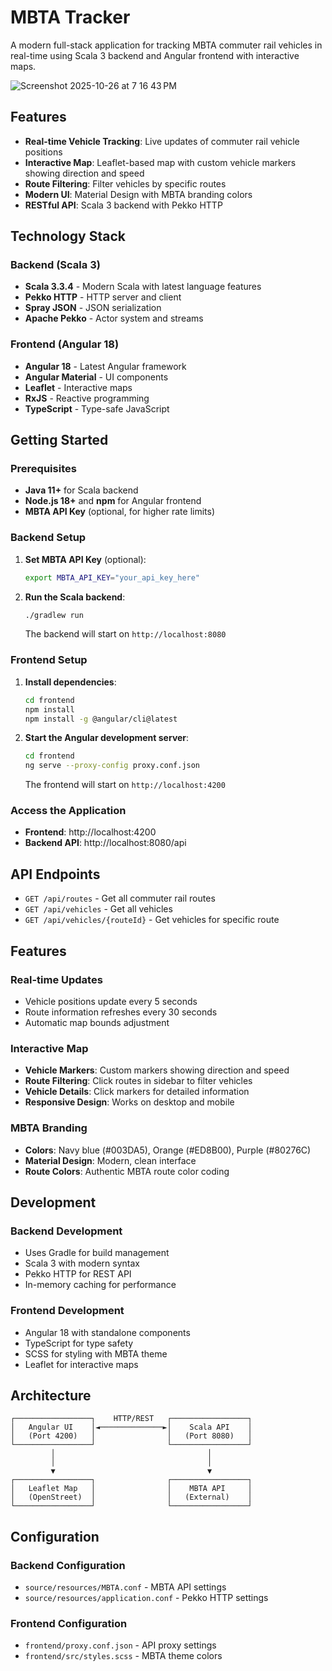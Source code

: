# MBTA Tracker

A modern full-stack application for tracking MBTA commuter rail vehicles in real-time using Scala 3 backend and Angular frontend with interactive maps.

![Screenshot 2025-10-26 at 7 16 43 PM](https://github.com/user-attachments/assets/f25166f1-bc4c-4665-bf6d-3bc2316b4a34)

## Features

- **Real-time Vehicle Tracking**: Live updates of commuter rail vehicle positions
- **Interactive Map**: Leaflet-based map with custom vehicle markers showing direction and speed
- **Route Filtering**: Filter vehicles by specific routes
- **Modern UI**: Material Design with MBTA branding colors
- **RESTful API**: Scala 3 backend with Pekko HTTP

## Technology Stack

### Backend (Scala 3)
- **Scala 3.3.4** - Modern Scala with latest language features
- **Pekko HTTP** - HTTP server and client
- **Spray JSON** - JSON serialization
- **Apache Pekko** - Actor system and streams

### Frontend (Angular 18)
- **Angular 18** - Latest Angular framework
- **Angular Material** - UI components
- **Leaflet** - Interactive maps
- **RxJS** - Reactive programming
- **TypeScript** - Type-safe JavaScript

## Getting Started

### Prerequisites

- **Java 11+** for Scala backend
- **Node.js 18+** and **npm** for Angular frontend
- **MBTA API Key** (optional, for higher rate limits)

### Backend Setup

1. **Set MBTA API Key** (optional):
   ```bash
   export MBTA_API_KEY="your_api_key_here"
   ```

2. **Run the Scala backend**:
   ```bash
   ./gradlew run
   ```
   The backend will start on `http://localhost:8080`

### Frontend Setup

1. **Install dependencies**:
   ```bash
   cd frontend
   npm install
   npm install -g @angular/cli@latest
   ```

2. **Start the Angular development server**:
   ```bash
   cd frontend
   ng serve --proxy-config proxy.conf.json
   ```
   The frontend will start on `http://localhost:4200`

### Access the Application

- **Frontend**: http://localhost:4200
- **Backend API**: http://localhost:8080/api

## API Endpoints

- `GET /api/routes` - Get all commuter rail routes
- `GET /api/vehicles` - Get all vehicles
- `GET /api/vehicles/{routeId}` - Get vehicles for specific route

## Features

### Real-time Updates
- Vehicle positions update every 5 seconds
- Route information refreshes every 30 seconds
- Automatic map bounds adjustment

### Interactive Map
- **Vehicle Markers**: Custom markers showing direction and speed
- **Route Filtering**: Click routes in sidebar to filter vehicles
- **Vehicle Details**: Click markers for detailed information
- **Responsive Design**: Works on desktop and mobile

### MBTA Branding
- **Colors**: Navy blue (#003DA5), Orange (#ED8B00), Purple (#80276C)
- **Material Design**: Modern, clean interface
- **Route Colors**: Authentic MBTA route color coding

## Development

### Backend Development
- Uses Gradle for build management
- Scala 3 with modern syntax
- Pekko HTTP for REST API
- In-memory caching for performance

### Frontend Development
- Angular 18 with standalone components
- TypeScript for type safety
- SCSS for styling with MBTA theme
- Leaflet for interactive maps

## Architecture

```
┌─────────────────┐    HTTP/REST   ┌─────────────────┐
│   Angular UI    │◄──────────────►│    Scala API    │
│   (Port 4200)   │                │   (Port 8080)   │
└─────────────────┘                └─────────────────┘
         │                                  │
         │                                  │
         ▼                                  ▼
┌─────────────────┐                ┌─────────────────┐
│   Leaflet Map   │                │    MBTA API     │
│   (OpenStreet)  │                │   (External)    │
└─────────────────┘                └─────────────────┘
```

## Configuration

### Backend Configuration
- `source/resources/MBTA.conf` - MBTA API settings
- `source/resources/application.conf` - Pekko HTTP settings

### Frontend Configuration
- `frontend/proxy.conf.json` - API proxy settings
- `frontend/src/styles.scss` - MBTA theme colors
